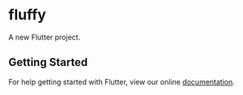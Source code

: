 # fluffy

A new Flutter project.

## Getting Started

For help getting started with Flutter, view our online
[documentation](https://flutter.io/).
